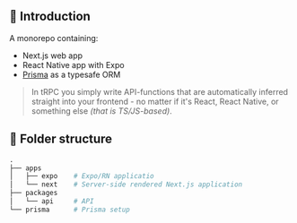 
## 🚀 Introduction

A monorepo containing:

- Next.js web app
- React Native app with Expo
- [Prisma](http://prisma.io/) as a typesafe ORM

> In tRPC you simply write API-functions that are automatically inferred straight into your frontend - no matter if it's React, React Native, or something else _(that is TS/JS-based)_.

## 📁 Folder structure

```graphql
.
├── apps
│   ├── expo    # Expo/RN applicatio
│   └── next    # Server-side rendered Next.js application
├── packages
│   └── api     # API 
└── prisma      # Prisma setup
```



